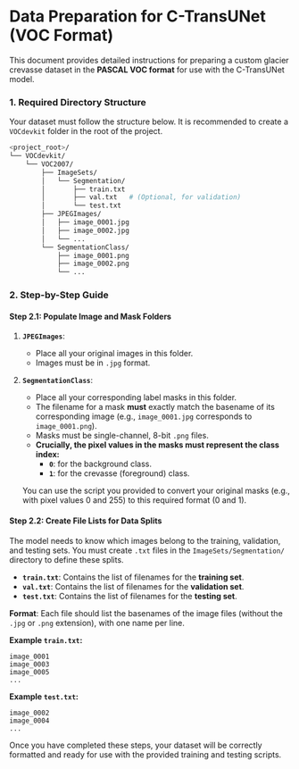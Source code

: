 # Data Preparation for C-TransUNet (VOC Format)

This document provides detailed instructions for preparing a custom glacier crevasse dataset in the **PASCAL VOC format** for use with the C-TransUNet model.

### 1. Required Directory Structure

Your dataset must follow the structure below. It is recommended to create a `VOCdevkit` folder in the root of the project.

```bash
<project_root>/
└── VOCdevkit/
    └── VOC2007/
        ├── ImageSets/
        │   └── Segmentation/
        │       ├── train.txt
        │       ├── val.txt   # (Optional, for validation)
        │       └── test.txt
        ├── JPEGImages/
        │   ├── image_0001.jpg
        │   ├── image_0002.jpg
        │   └── ...
        └── SegmentationClass/
            ├── image_0001.png
            ├── image_0002.png
            └── ...
```

### 2. Step-by-Step Guide

#### Step 2.1: Populate Image and Mask Folders

1.  **`JPEGImages`**:
    - Place all your original images in this folder.
    - Images must be in `.jpg` format.

2.  **`SegmentationClass`**:
    - Place all your corresponding label masks in this folder.
    - The filename for a mask **must** exactly match the basename of its corresponding image (e.g., `image_0001.jpg` corresponds to `image_0001.png`).
    - Masks must be single-channel, 8-bit `.png` files.
    - **Crucially, the pixel values in the masks must represent the class index:**
        - **`0`**: for the background class.
        - **`1`**: for the crevasse (foreground) class.

    You can use the script you provided to convert your original masks (e.g., with pixel values 0 and 255) to this required format (0 and 1).

#### Step 2.2: Create File Lists for Data Splits

The model needs to know which images belong to the training, validation, and testing sets. You must create `.txt` files in the `ImageSets/Segmentation/` directory to define these splits.

-   **`train.txt`**: Contains the list of filenames for the **training set**.
-   **`val.txt`**: Contains the list of filenames for the **validation set**.
-   **`test.txt`**: Contains the list of filenames for the **testing set**.

**Format**: Each file should list the basenames of the image files (without the `.jpg` or `.png` extension), with one name per line.

**Example `train.txt`:**
```
image_0001
image_0003
image_0005
...
```

**Example `test.txt`:**
```
image_0002
image_0004
...
```

Once you have completed these steps, your dataset will be correctly formatted and ready for use with the provided training and testing scripts.